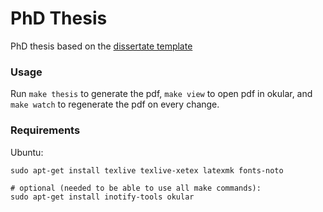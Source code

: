 # PhD Thesis

PhD thesis based on the [dissertate template](https://github.com/suchow/Dissertate)

### Usage

Run `make thesis` to generate the pdf, `make view` to open pdf in okular, and `make watch` to regenerate the pdf on every change.


### Requirements

Ubuntu:

```
sudo apt-get install texlive texlive-xetex latexmk fonts-noto

# optional (needed to be able to use all make commands):
sudo apt-get install inotify-tools okular
```
